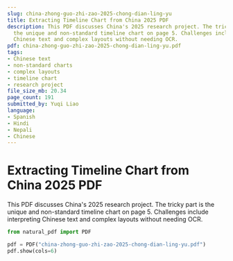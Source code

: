 ```yaml
---
slug: china-zhong-guo-zhi-zao-2025-chong-dian-ling-yu
title: Extracting Timeline Chart from China 2025 PDF
description: This PDF discusses China's 2025 research project. The tricky part is
  the unique and non-standard timeline chart on page 5. Challenges include interpreting
  Chinese text and complex layouts without needing OCR.
pdf: china-zhong-guo-zhi-zao-2025-chong-dian-ling-yu.pdf
tags:
- Chinese text
- non-standard charts
- complex layouts
- timeline chart
- research project
file_size_mb: 20.34
page_count: 191
submitted_by: Yuqi Liao
language:
- Spanish
- Hindi
- Nepali
- Chinese
---
```

# Extracting Timeline Chart from China 2025 PDF

This PDF discusses China's 2025 research project. The tricky part is the unique and non-standard timeline chart on page 5. Challenges include interpreting Chinese text and complex layouts without needing OCR.

```python
from natural_pdf import PDF

pdf = PDF("china-zhong-guo-zhi-zao-2025-chong-dian-ling-yu.pdf")
pdf.show(cols=6)
```